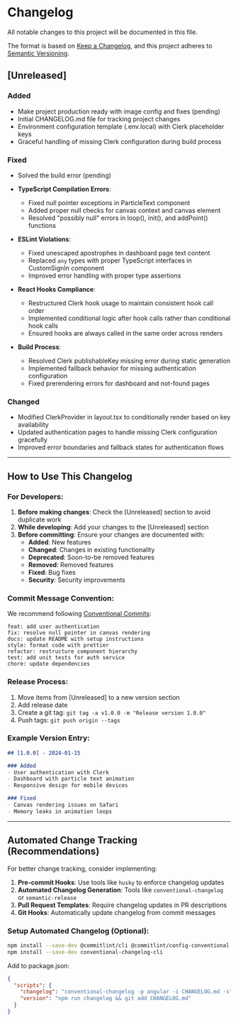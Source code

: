 # Changelog

All notable changes to this project will be documented in this file.

The format is based on [Keep a Changelog](https://keepachangelog.com/en/1.0.0/),
and this project adheres to [Semantic Versioning](https://semver.org/spec/v2.0.0.html).

## [Unreleased]

### Added
- Make project production ready with image config and fixes (pending)
- Initial CHANGELOG.md file for tracking project changes
- Environment configuration template (.env.local) with Clerk placeholder keys
- Graceful handling of missing Clerk configuration during build process

### Fixed
- Solved the build error (pending)
- **TypeScript Compilation Errors**:
  - Fixed null pointer exceptions in ParticleText component
  - Added proper null checks for canvas context and canvas element
  - Resolved "possibly null" errors in loop(), init(), and addPoint() functions

- **ESLint Violations**:
  - Fixed unescaped apostrophes in dashboard page text content
  - Replaced `any` types with proper TypeScript interfaces in CustomSignIn component
  - Improved error handling with proper type assertions

- **React Hooks Compliance**:
  - Restructured Clerk hook usage to maintain consistent hook call order
  - Implemented conditional logic after hook calls rather than conditional hook calls
  - Ensured hooks are always called in the same order across renders

- **Build Process**:
  - Resolved Clerk publishableKey missing error during static generation
  - Implemented fallback behavior for missing authentication configuration
  - Fixed prerendering errors for dashboard and not-found pages

### Changed
- Modified ClerkProvider in layout.tsx to conditionally render based on key availability
- Updated authentication pages to handle missing Clerk configuration gracefully
- Improved error boundaries and fallback states for authentication flows

---

## How to Use This Changelog

### For Developers:
1. **Before making changes**: Check the [Unreleased] section to avoid duplicate work
2. **While developing**: Add your changes to the [Unreleased] section
3. **Before committing**: Ensure your changes are documented with:
   - **Added**: New features
   - **Changed**: Changes in existing functionality
   - **Deprecated**: Soon-to-be removed features
   - **Removed**: Removed features
   - **Fixed**: Bug fixes
   - **Security**: Security improvements

### Commit Message Convention:
We recommend following [Conventional Commits](https://www.conventionalcommits.org/):
```
feat: add user authentication
fix: resolve null pointer in canvas rendering
docs: update README with setup instructions
style: format code with prettier
refactor: restructure component hierarchy
test: add unit tests for auth service
chore: update dependencies
```

### Release Process:
1. Move items from [Unreleased] to a new version section
2. Add release date
3. Create a git tag: `git tag -a v1.0.0 -m "Release version 1.0.0"`
4. Push tags: `git push origin --tags`

### Example Version Entry:
```markdown
## [1.0.0] - 2024-01-15

### Added
- User authentication with Clerk
- Dashboard with particle text animation
- Responsive design for mobile devices

### Fixed
- Canvas rendering issues on Safari
- Memory leaks in animation loops
```

---

## Automated Change Tracking (Recommendations)

For better change tracking, consider implementing:

1. **Pre-commit Hooks**: Use tools like `husky` to enforce changelog updates
2. **Automated Changelog Generation**: Tools like `conventional-changelog` or `semantic-release`
3. **Pull Request Templates**: Require changelog updates in PR descriptions
4. **Git Hooks**: Automatically update changelog from commit messages

### Setup Automated Changelog (Optional):
```bash
npm install --save-dev @commitlint/cli @commitlint/config-conventional husky
npm install --save-dev conventional-changelog-cli
```

Add to package.json:
```json
{
  "scripts": {
    "changelog": "conventional-changelog -p angular -i CHANGELOG.md -s",
    "version": "npm run changelog && git add CHANGELOG.md"
  }
}
```